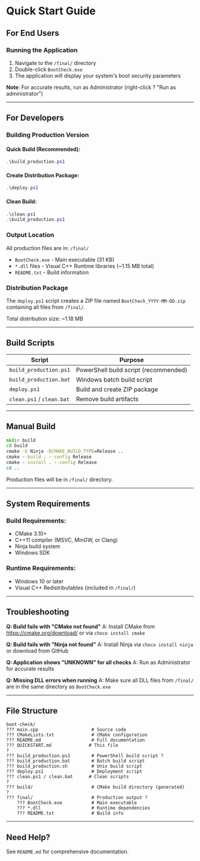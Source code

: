 # Quick Start Guide

## For End Users

### Running the Application
1. Navigate to the `/final/` directory
2. Double-click `BootCheck.exe`
3. The application will display your system's boot security parameters

**Note**: For accurate results, run as Administrator (right-click ? "Run as administrator")

---

## For Developers

### Building Production Version

#### Quick Build (Recommended):
```powershell
.\build_production.ps1
```

#### Create Distribution Package:
```powershell
.\deploy.ps1
```

#### Clean Build:
```powershell
.\clean.ps1
.\build_production.ps1
```

### Output Location
All production files are in: `/final/`
- `BootCheck.exe` - Main executable (31 KB)
- `*.dll` files - Visual C++ Runtime libraries (~1.15 MB total)
- `README.txt` - Build information

### Distribution Package
The `deploy.ps1` script creates a ZIP file named `BootCheck_YYYY-MM-DD.zip` containing all files from `/final/`.

Total distribution size: ~1.18 MB

---

## Build Scripts

| Script | Purpose |
|--------|---------|
| `build_production.ps1` | PowerShell build script (recommended) |
| `build_production.bat` | Windows batch build script |
| `deploy.ps1` | Build and create ZIP package |
| `clean.ps1` / `clean.bat` | Remove build artifacts |

---

## Manual Build

```cmd
mkdir build
cd build
cmake -G Ninja -DCMAKE_BUILD_TYPE=Release ..
cmake --build . --config Release
cmake --install . --config Release
cd ..
```

Production files will be in `/final/` directory.

---

## System Requirements

### Build Requirements:
- CMake 3.10+
- C++11 compiler (MSVC, MinGW, or Clang)
- Ninja build system
- Windows SDK

### Runtime Requirements:
- Windows 10 or later
- Visual C++ Redistributables (included in `/final/`)

---

## Troubleshooting

**Q: Build fails with "CMake not found"**
A: Install CMake from https://cmake.org/download/ or via `choco install cmake`

**Q: Build fails with "Ninja not found"**
A: Install Ninja via `choco install ninja` or download from GitHub

**Q: Application shows "UNKNOWN" for all checks**
A: Run as Administrator for accurate results

**Q: Missing DLL errors when running**
A: Make sure all DLL files from `/final/` are in the same directory as `BootCheck.exe`

---

## File Structure

```
boot-check/
??? main.cpp                    # Source code
??? CMakeLists.txt              # CMake configuration
??? README.md                   # Full documentation
??? QUICKSTART.md              # This file
?
??? build_production.ps1        # PowerShell build script ?
??? build_production.bat        # Batch build script
??? build_production.sh         # Unix build script
??? deploy.ps1                  # Deployment script
??? clean.ps1 / clean.bat      # Clean scripts
?
??? build/                      # CMake build directory (generated)
?
??? final/                      # Production output ?
    ??? BootCheck.exe           # Main executable
    ??? *.dll                   # Runtime dependencies
    ??? README.txt              # Build info
```

---

## Need Help?

See `README.md` for comprehensive documentation.
